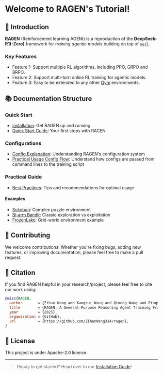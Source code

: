# Welcome to RAGEN's Tutorial!

## 🚀 Introduction

**RAGEN** (Reinforcement learning AGENt) is a reproduction of the **DeepSeek-R1(-Zero)** framework for *training agentic models* building on top of [`verl`](https://github.com/volcengine/verl).

### Key Features

- Feature 1: Support multiple RL algorithms, including PPO, GRPO and BRPO.
- Feature 2: Support multi-turn online RL training for agentic models.
- Feature 3: Easy to be extended to any other [Gym](https://gymnasium.farama.org/) environments.

## 📚 Documentation Structure

### Quick Start
- [Installation](quickstart/installation.md): Get RAGEN up and running
- [Quick Start Guide](quickstart/quick_start.md): Your first steps with RAGEN

### Configurations
- [Config Explanation](configurations/config_exp.md): Understanding RAGEN's configuration system
- [Practical Usage Config Flow](configurations/config_flow.md): Understand how configs are passed from command lines to the training script

### Practical Guide
- [Best Practices](practical_guide/best_practices.md): Tips and recommendations for optimal usage

#### Examples
- [Sokoban](practical_guide/examples/sokoban.md): Complex puzzle environment
- [Bi-arm Bandit](practical_guide/examples/bi_arm_bandit.md): Classic exploration vs exploitation
- [FrozenLake](practical_guide/examples/frozenlake.md): Grid-world environment example

## 🤝 Contributing

We welcome contributions! Whether you're fixing bugs, adding new features, or improving documentation, please feel free to make a pull request.

## 📖 Citation

If you find RAGEN helpful in your research/project, please feel free to cite our work using:

```bibtex
@misc{RAGEN,
  author       = {Zihan Wang and Kangrui Wang and Qineng Wang and Pingyue Zhang and Manling Li},
  title        = {RAGEN: A General-Purpose Reasoning Agent Training Framework},
  year         = {2025},
  organization = {GitHub},
  url          = {https://github.com/ZihanWang314/ragen},
}
```

## 📝 License

This project is under Apache-2.0 license.

---

> Ready to get started? Head over to our [Installation Guide](quickstart/installation.md)!